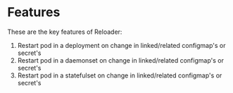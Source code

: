 # Features

These are the key features of Reloader:

1. Restart pod in a deployment on change in linked/related configmap's or secret's
2. Restart pod in a daemonset on change in linked/related configmap's or secret's
3. Restart pod in a statefulset on change in linked/related configmap's or secret's
